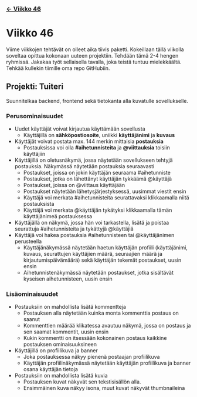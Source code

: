 ### [<- Viikko 46](./viikko-46.md)

# Viikko 46
Viime viikkojen tehtävät on olleet aika tiivis paketti. Kokeillaan tällä viikolla soveltaa opittua kokonaan uuteen projektiin. Tehdään tämä 2-4 hengen ryhmissä. Jakakaa työt sellaisella tavalla, joka teistä tuntuu mielekkäältä. Tehkää kullekin tiimille oma repo GitHubiin.

## Projekti: Tuiteri

Suunnitelkaa backend, frontend sekä tietokanta alla kuvatulle sovellukselle.

### Perusominaisuudet
- Uudet käyttäjät voivat kirjautua käyttämään sovellusta
    - Käyttäjillä on **sähköpostiosoite**, uniikki **käyttäjänimi** ja **kuvaus**
- Käyttäjät voivat postata max. 144 merkin mittaisia **postauksia**
    - Postauksissa voi olla **#aihetunnisteita** ja **@viittauksia** toisiin käyttäjiin
- Käyttäjillä on oletusnäkymä, jossa näytetään sovellukseen tehtyjä postauksia. Näkymässä näytetään postauksia seuraavasti
    - Postaukset, joissa on jokin käyttäjän seuraama #aihetunniste
    - Postaukset, jotka on lähettänyt käyttäjän tykkäämä @käyttäjä
    - Postaukset, joissa on @viittaus käyttäjään
    - Postaukset näytetään lähetysjärjestyksessä, uusimmat viestit ensin
    - Käyttäjä voi merkata #aihetunnisteita seurattavaksi klikkaamalla niitä postauksista
    - Käyttäjä voi merkata @käyttäjän tykätyksi klikkaamalla tämän käyttäjänimeä postauksessa
- Käyttäjällä on näkymä, jossa hän voi tarkastella, lisätä ja poistaa seurattuja #aihetunnisteita ja tykättyjä @käyttäjiä
- Käyttäjä voi hakea postauksia #aihetunnisteen tai @käyttäjänimen perusteella
    - Käyttäjänäkymässä näytetään haetun käyttäjän profiili (käyttäjänimi, kuvaus, seurattujen käyttäjien määrä, seuraajien määrä ja kirjautumispäivämäärä) sekä käyttäjän tekemät postaukset, uusin ensin
    - Aihetunnistenäkymässä näytetään postaukset, jotka sisältävät kyseisen aihetunnisteen, uusin ensin

### Lisäominaisuudet
- Postauksiin on mahdollista lisätä kommentteja
    - Postauksen alla näytetään kuinka monta kommenttia postaus on saanut
    - Kommenttien määrää klikatessa avautuu näkymä, jossa on postaus ja sen saamat kommentit, uusin ensin
    - Kukin kommentti on itsessään kokonainen postaus kaikkine postauksen ominaisuuksineen
- Käyttäjillä on profiilikuva ja banner
    - Joka postauksessa näkyy pienenä postaajan profiilikuva
    - Käyttäjän profiilinäkymässä näytetään käyttäjän profiilikuva ja banner osana käyttäjän tietoja
- Postauksiin on mahdollista lisätä kuvia
    - Postauksen kuvat näkyvät sen tekstisisällön alla.
    - Ensimmäinen kuva näkyy isona, muut kuvat näkyvät thumbnaileina